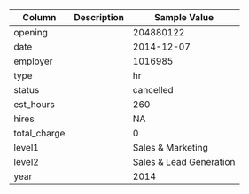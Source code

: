 | Column | Description | Sample Value |
|-----|-------|--------|
| opening |  | 204880122 |
| date |  | 2014-12-07 |
| employer |  | 1016985 |
| type |  | hr |
| status |  | cancelled |
| est_hours |  | 260 |
| hires |  | NA |
| total_charge |  | 0 |
| level1 |  | Sales & Marketing |
| level2 |  | Sales & Lead Generation |
| year |  | 2014 |
